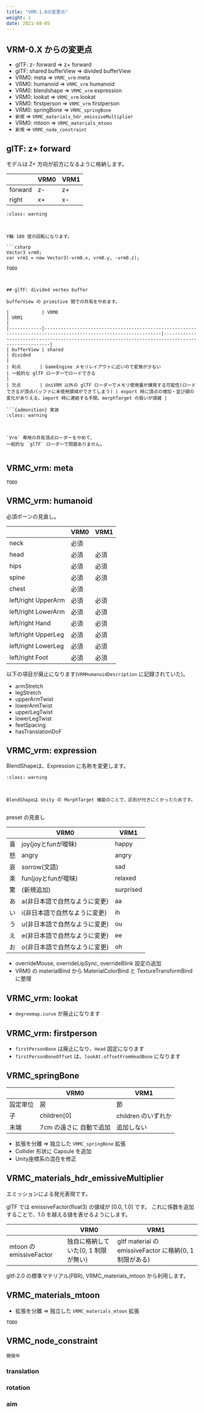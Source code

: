 ```yaml
---
title: "VRM-1.0の変更点"
weight: 1
date: 2021-08-05
---
```


## VRM-0.X からの変更点

- glTF: z- forward => z+ forward
- glTF: shared bufferView => divided bufferView
- VRM0: meta => `VRMC_vrm` meta
- VRM0: humanoid => `VRMC_vrm` humanoid
- VRM0: blendshape => `VRMC_vrm` expression
- VRM0: lookat => `VRMC_vrm` lookat
- VRM0: firstperson => `VRMC_vrm` firstperson
- VRM0: springBone => `VRMC_springBone`
- `新規` => `VRMC_materials_hdr_emissiveMultiplier`
- VRM0: mtoon => `VRMC_materials_mtoon`
- `新規` => `VRMC_node_constraint`

## glTF: z+ forward

モデルは Z+ 方向が前方になるように格納します。

|         | VRM0 | VRM1 |
|---------|------|------|
| forward | z-   | z+   |
| right   | x+   | x-   |

```{admonition} 実装
:class: warning



Y軸 180 度の回転になります。

```csharp
Vector3 vrm0;
var vrm1 = new Vector3(-vrm0.x, vrm0.y, -vrm0.z);
```

`TODO`


```


## glTF: divided vertex buffer

bufferView の primitive 間での共有をやめます。

|            | VRM0                                                                                                            | VRM1                                                                                             |
|------------|-----------------------------------------------------------------------------------------------------------------|--------------------------------------------------------------------------------------------------|
| bufferView | shared                                                                                                          | divided                                                                                          |
| 利点       | GameEngine メモリレイアウトに近いので変換が少ない                                                               | 一般的な glTF ローダーでロードできる                                                             |
| 欠点       | UniVRM 以外の glTF ローダーでメモリ使用量が爆発する可能性(ロードできるが頂点バッファに未使用領域ができてしまう) | export 時に頂点の増加・並び順の変化がありえる。import 時に連結する手間。morphTarget の扱いが煩雑 |

```{admonition} 実装
:class: warning



`Vrm` 専用の共有頂点ローダーをやめて、
一般的な `glTF` ローダーで問題ありません。


```


## VRMC_vrm: meta

`TODO`

## VRMC_vrm: humanoid

必須ボーンの見直し。

|                     | VRM0 | VRM1 |
|---------------------|------|------|
| neck                | 必須 |      |
| head                | 必須 | 必須 |
| hips                | 必須 | 必須 |
| spine               | 必須 | 必須 |
| chest               | 必須 |      |
| left/right UpperArm | 必須 | 必須 |
| left/right LowerArm | 必須 | 必須 |
| left/right Hand     | 必須 | 必須 |
| left/right UpperLeg | 必須 | 必須 |
| left/right LowerLeg | 必須 | 必須 |
| left/right Foot     | 必須 | 必須 |

以下の項目が廃止になります(`VRMHumanoidDescription` に記録されていた)。

* armStretch
* legStretch 
* upperArmTwist
* lowerArmTwist
* upperLegTwist
* lowerLegTwist
* feetSpacing
* hasTranslationDoF

## VRMC_vrm: expression

BlendShapeは、Expression に名称を変更します。

```{admonition} BlendShape
:class: warning



BlendShapeは Unity の MorphTarget 機能のことで、区別が付きにくかったためです。


```


preset の見直し

|      | VRM0                                                                  | VRM1       |
|------|-----------------------------------------------------------------------|------------|
| 喜   | joy(joyとfunが曖昧)                                                   | happy      |
| 怒   | angry                                                                 | angry      |
| 哀   | sorrow(文語)                                                          | sad        |
| 楽   | fun(joyとfunが曖昧)                                                   | relaxed    |
| 驚   | (新規追加)                                                            | surprised  |
| あ   | a(非日本語で自然なように変更)                                         | aa         |
| い   | i(非日本語で自然なように変更)                                         | ih         |
| う   | u(非日本語で自然なように変更)                                         | ou         |
| え   | e(非日本語で自然なように変更)                                         | ee         |
| お   | o(非日本語で自然なように変更)                                         | oh         |

- overrideMouse, overrideLipSync, overrideBlink 設定の追加
- VRM0 の materialBind から MaterialColorBind と TextureTransformBind に整理

## VRMC_vrm: lookat

* `degreemap.curve` が廃止になります

## VRMC_vrm: firstperson

* `firstPersonBone` は廃止になり、`Head` 固定になります
* `firstPersonBoneOffset` は、`lookAt.offsetFromHeadBone` になります

## VRMC_springBone

|          | VRM0                    | VRM1                |
|----------|-------------------------|---------------------|
| 設定単位 | 房                      | 節                  |
| 子       | children[0]             | children のいずれか |
| 末端     | 7cm の遠さに 自動で追加 | 追加しない          |

- 拡張を分離 => 独立した `VRMC_springBone` 拡張
- Collider 形状に Capsule を追加
- Unity座標系の混在を修正

## VRMC_materials_hdr_emissiveMultiplier

エミッションによる発光表現です。

glTF では emissiveFactor(float3) の値域が [0.0, 1.0] です。
これに係数を追加することで、1.0 を越える値を表せるようにします。

|                         | VRM0                                | VRM1                                                    |
|-------------------------|-------------------------------------|---------------------------------------------------------|
| mtoon の emissiveFactor | 独自に格納していた(0, 1 制限が無い) | gltf material の emissiveFactor に格納(0, 1 制限がある) |

gltf-2.0 の標準マテリアル(PBR), VRMC_materials_mtoon から利用します。

## VRMC_materials_mtoon

- 拡張を分離 => 独立した `VRMC_materials_mtoon` 拡張

`TODO`

## VRMC_node_constraint

`開発中`

### translation

### rotation

### aim
